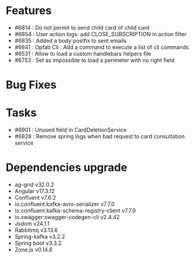 
# Features

- #6814 : Do not permit to send child card of child card
- #6854 : User action logs: add CLOSE_SUBSCRIPTION in action filter
- #6835 : Added a body postfix to sent emails
- #6841 : Opfab Cli : Add a command to execute a list of cli commands
- #6531 : Allow to load a custom handlebars helpers file
- #6753 : Set as impossible to load a perimeter with no right field

# Bug Fixes


# Tasks

- #6901 : Unused field in CardDeletionService
- #6828 : Remove spring logs when bad request to card consultation service

# Dependencies upgrade

- ag-grid v32.0.2
- Angular v17.3.12
- Confluent v7.6.2
- io.confluent:kafka-avro-serializer v7.7.0
- io.confluent:kafka-schema-registry-client v7.7.0
- io.swagger:swagger-codegen-cli v2.4.42
- Jsdom  v24.1.1
- Rabbitmq v3.13.6
- Spring-kafka v3.2.2
- Spring boot v3.3.2
- Zone.js v0.14.8
